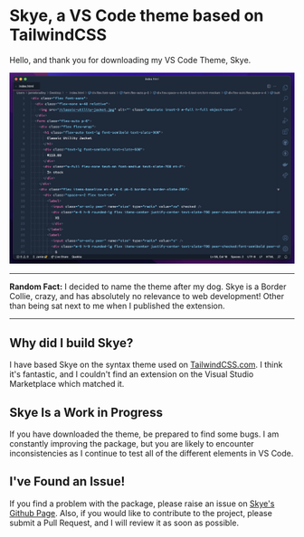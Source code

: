 # Skye, a VS Code theme based on TailwindCSS

Hello, and thank you for downloading my VS Code Theme, Skye.

![Screenshot of the Skye Theme](https://github.com/JamieBradders/Skye-VSCode-Theme/blob/main/images/skye-window.png?raw=true)

---

**Random Fact:** I decided to name the theme after my dog. Skye is a Border Collie, crazy, and has absolutely no relevance to web development! Other than being sat next to me when I published the extension.

---

## Why did I build Skye?

I have based Skye on the syntax theme used on [TailwindCSS.com](https://tailwindcss.com/). I think it's fantastic, and I couldn't find an extension on the Visual Studio Marketplace which matched it.

## Skye Is a Work in Progress

If you have downloaded the theme, be prepared to find some bugs. I am constantly improving the package, but you are likely to encounter inconsistencies as I continue to test all of the different elements in VS Code.

## I've Found an Issue!

If you find a problem with the package, please raise an issue on [Skye's Github Page](https://github.com/JamieBradders/Skye-VSCode-Theme). Also, if you would like to contribute to the project, please submit a Pull Request, and I will review it as soon as possible.
